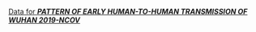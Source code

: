 [Data for ***PATTERN OF EARLY HUMAN-TO-HUMAN TRANSMISSION OF WUHAN 2019-NCOV***](https://github.com/jriou/wcov)

